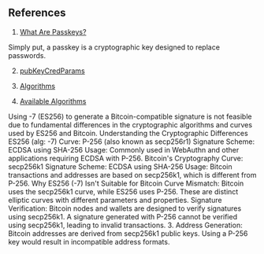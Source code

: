 ## References

1. [What Are Passkeys?](https://www.passkeys.com/what-are-passkeys#:~:text=Simply%20put%2C%20a%20passkey%20is,%2C%20remembered%2C%20or%20written%20down.)

Simply put, a passkey is a cryptographic key designed to replace passwords.

2. [pubKeyCredParams](https://w3c.github.io/webauthn/#dom-publickeycredentialcreationoptions-pubkeycredparams)

3. [Algorithms](https://www.iana.org/assignments/cose/cose.xhtml#algorithms)

4. [Available Algorithms](https://www.corbado.com/blog/webauthn-pubkeycredparams-credentialpublickey)

Using -7 (ES256) to generate a Bitcoin-compatible signature is not feasible due to fundamental differences in the cryptographic algorithms and curves used by ES256 and Bitcoin.
Understanding the Cryptographic Differences
ES256 (alg: -7)
Curve: P-256 (also known as secp256r1)
Signature Scheme: ECDSA using SHA-256
Usage: Commonly used in WebAuthn and other applications requiring ECDSA with P-256.
Bitcoin's Cryptography
Curve: secp256k1
Signature Scheme: ECDSA using SHA-256
Usage: Bitcoin transactions and addresses are based on secp256k1, which is different from P-256.
Why ES256 (-7) Isn't Suitable for Bitcoin
Curve Mismatch:
Bitcoin uses the secp256k1 curve, while ES256 uses P-256. These are distinct elliptic curves with different parameters and properties.
Signature Verification:
Bitcoin nodes and wallets are designed to verify signatures using secp256k1. A signature generated with P-256 cannot be verified using secp256k1, leading to invalid transactions.
3. Address Generation:
Bitcoin addresses are derived from secp256k1 public keys. Using a P-256 key would result in incompatible address formats.


